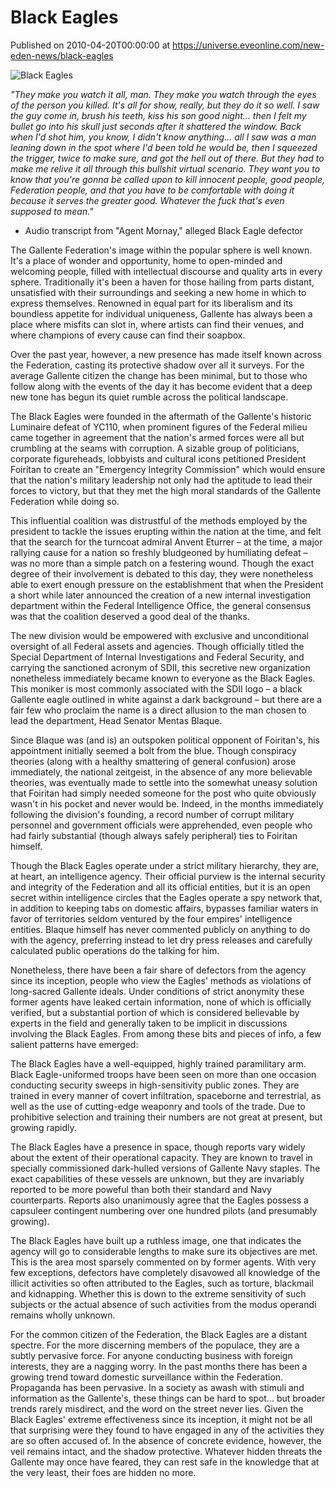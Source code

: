 # Black Eagles
Published on 2010-04-20T00:00:00 at https://universe.eveonline.com/new-eden-news/black-eagles

![Black Eagles](https://web.ccpgamescdn.com/communityassets/img/chronicles/chronicleBoxImage/blackEagles.jpg#left)

*"They make you watch it all, man. They make you watch through the eyes of the person you killed. It's all for show, really, but they do it so well. I saw the guy come in, brush his teeth, kiss his son good night... then I felt my bullet go into his skull just seconds after it shattered the window. Back when I'd shot him, you know, I didn't know anything... all I saw was a man leaning down in the spot where I'd been told he would be, then I squeezed the trigger, twice to make sure, and got the hell out of there. But they had to make me relive it all through this bullshit virtual scenario. They want you to know that you're gonna be called upon to kill innocent people, good people, Federation people, and that you have to be comfortable with doing it because it serves the greater good. Whatever the fuck that's even supposed to mean."*

- Audio transcript from "Agent Mornay," alleged Black Eagle defector

The Gallente Federation's image within the popular sphere is well known. It's a place of wonder and opportunity, home to open-minded and welcoming people, filled with intellectual discourse and quality arts in every sphere. Traditionally it's been a haven for those hailing from parts distant, unsatisfied with their surroundings and seeking a new home in which to express themselves. Renowned in equal part for its liberalism and its boundless appetite for individual uniqueness, Gallente has always been a place where misfits can slot in, where artists can find their venues, and where champions of every cause can find their soapbox.

Over the past year, however, a new presence has made itself known across the Federation, casting its protective shadow over all it surveys. For the average Gallente citizen the change has been minimal, but to those who follow along with the events of the day it has become evident that a deep new tone has begun its quiet rumble across the political landscape.

The Black Eagles were founded in the aftermath of the Gallente's historic Luminaire defeat of YC110, when prominent figures of the Federal milieu came together in agreement that the nation's armed forces were all but crumbling at the seams with corruption. A sizable group of politicians, corporate figureheads, lobbyists and cultural icons petitioned President Foiritan to create an "Emergency Integrity Commission" which would ensure that the nation's military leadership not only had the aptitude to lead their forces to victory, but that they met the high moral standards of the Gallente Federation while doing so.

This influential coalition was distrustful of the methods employed by the president to tackle the issues erupting within the nation at the time, and felt that the search for the turncoat admiral Anvent Eturrer – at the time, a major rallying cause for a nation so freshly bludgeoned by humiliating defeat – was no more than a simple patch on a festering wound. Though the exact degree of their involvement is debated to this day, they were nonetheless able to exert enough pressure on the establishment that when the President a short while later announced the creation of a new internal investigation department within the Federal Intelligence Office, the general consensus was that the coalition deserved a good deal of the thanks.

The new division would be empowered with exclusive and unconditional oversight of all Federal assets and agencies. Though officially titled the Special Department of Internal Investigations and Federal Security, and carrying the sanctioned acronym of SDII, this secretive new organization nonetheless immediately became known to everyone as the Black Eagles. This moniker is most commonly associated with the SDII logo – a black Gallente eagle outlined in white against a dark background – but there are a fair few who proclaim the name is a direct allusion to the man chosen to lead the department, Head Senator Mentas Blaque.

Since Blaque was (and is) an outspoken political opponent of Foiritan's, his appointment initially seemed a bolt from the blue. Though conspiracy theories (along with a healthy smattering of general confusion) arose immediately, the national zeitgeist, in the absence of any more believable theories, was eventually made to settle into the somewhat uneasy solution that Foiritan had simply needed someone for the post who quite obviously wasn't in his pocket and never would be. Indeed, in the months immediately following the division's founding, a record number of corrupt military personnel and government officials were apprehended, even people who had fairly substantial (though always safely peripheral) ties to Foiritan himself.

Though the Black Eagles operate under a strict military hierarchy, they are, at heart, an intelligence agency. Their official purview is the internal security and integrity of the Federation and all its official entities, but it is an open secret within intelligence circles that the Eagles operate a spy network that, in addition to keeping tabs on domestic affairs, bypasses familiar waters in favor of territories seldom ventured by the four empires' intelligence entities. Blaque himself has never commented publicly on anything to do with the agency, preferring instead to let dry press releases and carefully calculated public operations do the talking for him.

Nonetheless, there have been a fair share of defectors from the agency since its inception, people who view the Eagles' methods as violations of long-sacred Gallente ideals. Under conditions of strict anonymity these former agents have leaked certain information, none of which is officially verified, but a substantial portion of which is considered believable by experts in the field and generally taken to be implicit in discussions involving the Black Eagles. From among these bits and pieces of info, a few salient patterns have emerged:

The Black Eagles have a well-equipped, highly trained paramilitary arm. Black Eagle-uniformed troops have been seen on more than one occasion conducting security sweeps in high-sensitivity public zones. They are trained in every manner of covert infiltration, spaceborne and terrestrial, as well as the use of cutting-edge weaponry and tools of the trade. Due to prohibitive selection and training their numbers are not great at present, but growing rapidly.

The Black Eagles have a presence in space, though reports vary widely about the extent of their operational capacity. They are known to travel in specially commissioned dark-hulled versions of Gallente Navy staples. The exact capabilities of these vessels are unknown, but they are invariably reported to be more poweful than both their standard and Navy counterparts. Reports also unanimously agree that the Eagles possess a capsuleer contingent numbering over one hundred pilots (and presumably growing).

The Black Eagles have built up a ruthless image, one that indicates the agency will go to considerable lengths to make sure its objectives are met. This is the area most sparsely commented on by former agents. With very few exceptions, defectors have completely disavowed all knowledge of the illicit activities so often attributed to the Eagles, such as torture, blackmail and kidnapping. Whether this is down to the extreme sensitivity of such subjects or the actual absence of such activities from the modus operandi remains wholly unknown.

For the common citizen of the Federation, the Black Eagles are a distant spectre. For the more discerning members of the populace, they are a subtly pervasive force. For anyone conducting business with foreign interests, they are a nagging worry. In the past months there has been a growing trend toward domestic surveillance within the Federation. Propaganda has been pervasive. In a society as awash with stimuli and information as the Gallente's, these things can be hard to spot... but broader trends rarely misdirect, and the word on the street never lies. Given the Black Eagles' extreme effectiveness since its inception, it might not be all that surprising were they found to have engaged in any of the activities they are so often accused of. In the absence of concrete evidence, however, the veil remains intact, and the shadow protective. Whatever hidden threats the Gallente may once have feared, they can rest safe in the knowledge that at the very least, their foes are hidden no more.
